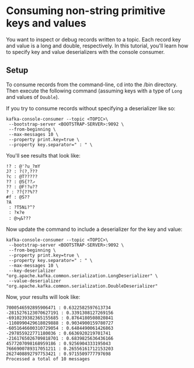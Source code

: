 # Consuming non-string primitive keys and values 

You want to inspect or debug records written to a topic. Each record key and value is a long and double, respectively. In this tutorial, you'll learn how to specify key and value deserializers with the console consumer.


## Setup

To consume records from the command-line, cd into the <KAFKA BASE DIR>/bin directory. Then execute the following command (assuming keys with a type of `Long` and values of `Double`).

If you try to consume records without specifying a deserializer like so:
```commandline
kafka-console-consumer --topic <TOPIC>\
 --bootstrap-server <BOOTSTRAP-SERVER>:9092 \
 --from-beginning \
 --max-messages 10 \ 
 --property print.key=true \
 --property key.separator=" : " \
```

You'll see results that look like:

```commandline
!? : @'?u_?mY
J? : ?(?,???
?c : @T?????
?? : @S{??ދ
?? : @F!?u??
? : ??{??%??
#f : @S??
?A
 : ?T5Ni?^?
 : ?κ?e
 : @>ֈ&???
```

Now update the command to include a deserializer for the key and value:
```commandline
kafka-console-consumer --topic <TOPIC>\
 --bootstrap-server <BOOTSTRAP-SERVER>:9092 \
 --from-beginning \
 --property print.key=true \
 --property key.separator=" : " \
 --max-messages 10 \ 
 --key-deserializer "org.apache.kafka.common.serialization.LongDeserializer" \
 --value-deserializer "org.apache.kafka.common.serialization.DoubleDeserializer"
```
Now, your results will look like:
 
```commandline
7000546592895906471 : 0.6322582597613734
-2815276123070627191 : 0.3391308127269156
-6910239382365155685 : 0.8764180508020841
-1108990429618029888 : 0.9034900159780727
-6051646600310729054 : 0.6484490061426863
-297855922771180036 : 0.6636920219701741
-2161765026709818701 : 0.6839825636436166
4577207098168959186 : 0.9256904333195043
7666900789317051211 : 0.26556161712153203
2627408892797753421 : 0.9715509777797698
Processed a total of 10 messages
```